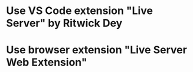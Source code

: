 # Use VS Code extension "Live Server" by Ritwick Dey
# Use browser extension "Live Server Web Extension"